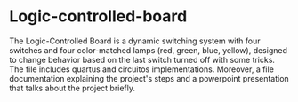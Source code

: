 # Logic-controlled-board
The Logic-Controlled Board is a dynamic switching system with four switches and four color-matched lamps (red, green, blue, yellow), designed to change behavior based on the last switch turned off with some tricks.
The file includes quartus and circuitos implementations. Moreover, a file documentation explaining the project's steps and a powerpoint presentation that talks about the project briefly.
